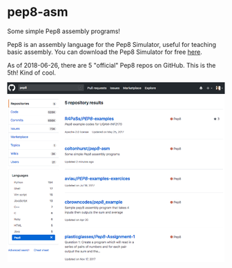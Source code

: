 # pep8-asm
Some simple Pep8 assembly programs!

Pep8 is an assembly language for the Pep8 Simulator, useful for teaching basic assembly. You can download the Pep8 Simulator for free [here](http://computersystemsbook.com/4th-edition/pep8/).

As of 2018-06-26, there are 5 "official" Pep8 repos on GitHub. This is the 5th! Kind of cool.

![The 5th "official" pep8 repo](5th-repo.png)
